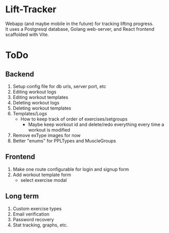 # Lift-Tracker
Webapp (and maybe mobile in the future) for tracking lifting progress.  
It uses a Postgresql database, Golang web-server, and React frontend scaffolded with Vite.  

# ToDo

## Backend
1. Setup config file for db urls, server port, etc
1. Editing workout logs
2. Editing workout templates
3. Deleting workout logs
4. Deleting workout templates
5. Templates/Logs
    * How to keep track of order of exercises/setgroups
        * Maybe keep workout id and delete/redo everything every time a workout is modified
6. Remove exType images for now
7. Better "enums" for PPLTypes and MuscleGroups

## Frontend
1. Make one route configurable for login and signup form 
2. Add workout template form
    - select exercise modal

## Long term
1. Custom exercise types
2. Email verification
3. Password recovery
4. Stat tracking, graphs, etc.